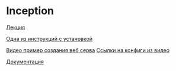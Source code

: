 # Inception


[Лекция](https://www.youtube.com/watch?v=RuTp0US9IgY&t=458s)

[Одна из инструкций с установкой](https://admin812.ru/razvertyvanie-wordpress-s-nginx-php-fpm-i-mariadb-s-pomoshhyu-docker-compose.html)

[Видео пример создания веб серва](https://www.youtube.com/watch?v=mKdwkV5p1xg)     [ Ссылки на конфиги из видео](https://t.me/worlditech/547)

[Документация](https://docs.docker.com/compose/compose-file/compose-file-v3/)
